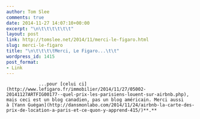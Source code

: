 ```yaml
---
author: Tom Slee
comments: true
date: 2014-11-27 14:07:10+00:00
excerpt: "\n\t\t\t\t\t\t"
layout: post
link: http://tomslee.net/2014/11/merci-le-figaro.html
slug: merci-le-figaro
title: "\n\t\t\t\tMerci, Le Figaro...\t\t"
wordpress_id: 1415
post_format:
- Link
---
```



				...pour [celui ci](http://www.lefigaro.fr/immobilier/2014/11/27/05002-20141127ARTFIG00177--quel-prix-les-parisiens-louent-sur-airbnb.php), mais ceci est un blog canadien, pas un blog américain. Merci aussi à [Yann Guégan](http://dansmonlabo.com/2014/11/24/airbnb-la-carte-des-prix-de-location-a-paris-et-ce-quon-y-apprend-415/)**.**		
